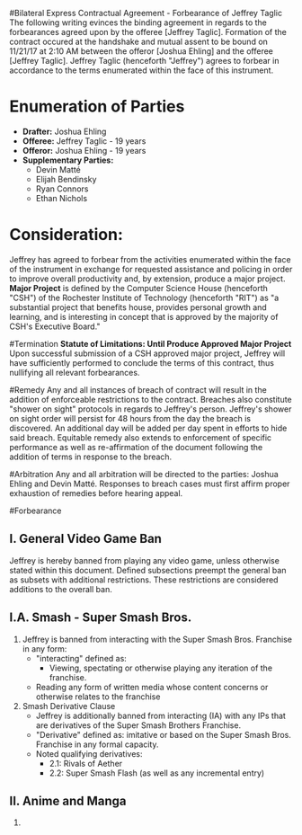 #Bilateral Express Contractual Agreement - Forbearance of Jeffrey Taglic
The following writing evinces the binding agreement in regards to the forbearances agreed upon by the offeree [Jeffrey Taglic]. 
Formation of the contract occured at the handshake and mutual assent to be bound on 11/21/17 at 2:10 AM between the offeror [Joshua Ehling] 
and the offeree [Jeffrey Taglic]. 
Jeffrey Taglic (henceforth "Jeffrey") agrees to forbear in accordance to the terms enumerated within the face of this instrument.

# Enumeration of Parties
* **Drafter:** Joshua Ehling
* **Offeree:** Jeffrey Taglic - 19 years 
* **Offeror:** Joshua Ehling - 19 years
* **Supplementary Parties:** 
	* Devin Matté
	* Elijah Bendinsky
	* Ryan Connors
	* Ethan Nichols

# Consideration: 
Jeffrey has agreed to forbear from the activities enumerated within the face of the instrument in exchange for requested
assistance and policing in order to improve overall productivity and, by extension, produce a major project. 
**Major Project** is defined by the Computer Science House (henceforth "CSH") of the Rochester Institute of Technology (henceforth "RIT")
as "a substantial project that benefits house, provides personal growth and learning, and is interesting in concept that is approved by
the majority of CSH's Executive Board."

#Termination
**Statute of Limitations: Until Produce Approved Major Project**
Upon successful submission of a CSH approved major project, Jeffrey will have sufficiently performed to conclude the terms of this contract,
thus nullifying all relevant forbearances. 

#Remedy
Any and all instances of breach of contract will result in the addition of enforceable restrictions to the contract. 
Breaches also constitute "shower on sight" protocols in regards to Jeffrey's person. Jeffrey's shower on sight order will persist for 48 hours from the day the breach is discovered. An additional day will be added per day spent in efforts to hide said breach. 
Equitable remedy also extends to enforcement of specific performance as well as re-affirmation of the document following the addition
of terms in response to the breach. 

#Arbitration
Any and all arbitration will be directed to the parties: Joshua Ehling and Devin Matté. Responses to breach cases must first
affirm proper exhaustion of remedies before hearing appeal. 

#Forbearance
## I. General Video Game Ban
Jeffrey is hereby banned from playing any video game, unless otherwise stated within this document. 
Defined subsections preempt the general ban as subsets with additional restrictions. These restrictions are considered additions to the overall ban. 
## I.A. Smash - Super Smash Bros.
1. Jeffrey is banned from interacting with the Super Smash Bros. Franchise in any form: 
    * "interacting" defined as: 
    	- Viewing, spectating or otherwise playing any iteration of the franchise. 
	- Reading any form of written media whose content concerns or otherwise relates to the franchise
2. Smash Derivative Clause
    * Jeffrey is additionally banned from interacting (IA) with any IPs that are derivatives of the Super Smash Brothers Franchise. 
    * "Derivative" defined as: imitative or based on the Super Smash Bros. Franchise in any formal capacity.
    * Noted qualifying derivatives: 
        - 2.1: Rivals of Aether
        - 2.2: Super Smash Flash (as well as any incremental entry)
## II. Anime and Manga
1. 

